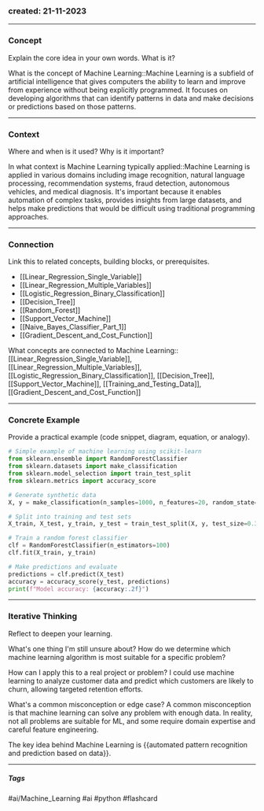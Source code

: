 ### created: 21-11-2023
---
### Concept  
Explain the core idea in your own words. What is it?

What is the concept of Machine Learning::Machine Learning is a subfield of artificial intelligence that gives computers the ability to learn and improve from experience without being explicitly programmed. It focuses on developing algorithms that can identify patterns in data and make decisions or predictions based on those patterns.

---
### Context  
Where and when is it used? Why is it important?

In what context is Machine Learning typically applied::Machine Learning is applied in various domains including image recognition, natural language processing, recommendation systems, fraud detection, autonomous vehicles, and medical diagnosis. It's important because it enables automation of complex tasks, provides insights from large datasets, and helps make predictions that would be difficult using traditional programming approaches.

---
### Connection  
Link this to related concepts, building blocks, or prerequisites.

- [[Linear_Regression_Single_Variable]]
- [[Linear_Regression_Multiple_Variables]]
- [[Logistic_Regression_Binary_Classification]]
- [[Decision_Tree]]
- [[Random_Forest]]
- [[Support_Vector_Machine]]
- [[Naive_Bayes_Classifier_Part_1]]
- [[Gradient_Descent_and_Cost_Function]]

What concepts are connected to Machine Learning::[[Linear_Regression_Single_Variable]], [[Linear_Regression_Multiple_Variables]], [[Logistic_Regression_Binary_Classification]], [[Decision_Tree]], [[Support_Vector_Machine]], [[Training_and_Testing_Data]], [[Gradient_Descent_and_Cost_Function]]

---
### Concrete Example  
Provide a practical example (code snippet, diagram, equation, or analogy).

```python
# Simple example of machine learning using scikit-learn
from sklearn.ensemble import RandomForestClassifier
from sklearn.datasets import make_classification
from sklearn.model_selection import train_test_split
from sklearn.metrics import accuracy_score

# Generate synthetic data
X, y = make_classification(n_samples=1000, n_features=20, random_state=42)

# Split into training and test sets
X_train, X_test, y_train, y_test = train_test_split(X, y, test_size=0.3, random_state=42)

# Train a random forest classifier
clf = RandomForestClassifier(n_estimators=100)
clf.fit(X_train, y_train)

# Make predictions and evaluate
predictions = clf.predict(X_test)
accuracy = accuracy_score(y_test, predictions)
print(f"Model accuracy: {accuracy:.2f}")
```

---
### Iterative Thinking
Reflect to deepen your learning.

What's one thing I'm still unsure about?
How do we determine which machine learning algorithm is most suitable for a specific problem?

How can I apply this to a real project or problem?
I could use machine learning to analyze customer data and predict which customers are likely to churn, allowing targeted retention efforts.

What's a common misconception or edge case?
A common misconception is that machine learning can solve any problem with enough data. In reality, not all problems are suitable for ML, and some require domain expertise and careful feature engineering.

The key idea behind Machine Learning is {{automated pattern recognition and prediction based on data}}.

---
##### Tags

#ai/Machine_Learning #ai #python #flashcard 